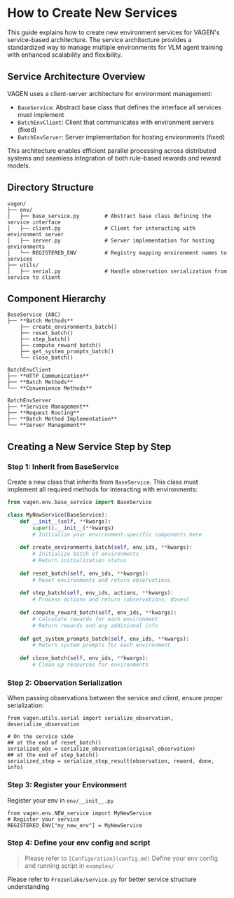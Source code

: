 # How to Create New Services

This guide explains how to create new environment services for VAGEN's service-based architecture. The service architecture provides a standardized way to manage multiple environments for VLM agent training with enhanced scalability and flexibility.

## Service Architecture Overview

VAGEN uses a client-server architecture for environment management:

- `BaseService`: Abstract base class that defines the interface all services must implement
- `BatchEnvClient`: Client that communicates with environment servers (fixed)
- `BatchEnvServer`: Server implementation for hosting environments (fixed)

This architecture enables efficient parallel processing across distributed systems and seamless integration of both rule-based rewards and reward models.

## Directory Structure

```
vagen/
├── env/
│   ├── base_service.py        # Abstract base class defining the service interface
│   ├── client.py              # Client for interacting with environment server
│   ├── server.py              # Server implementation for hosting environments
│   └── REGISTERED_ENV         # Registry mapping environment names to services
├── utils/
│   ├── serial.py              # Handle observation serialization from service to client
```
## Component Hierarchy
```
BaseService (ABC)
├── **Batch Methods**
    ├── create_environments_batch()
    ├── reset_batch()
    ├── step_batch()
    ├── compute_reward_batch()
    ├── get_system_prompts_batch()
    └── close_batch()

BatchEnvClient
├── **HTTP Communication**
├── **Batch Methods**
└── **Convenience Methods**

BatchEnvServer
├── **Service Management**
├── **Request Routing**
├── **Batch Method Implementation**
└── **Server Management**
```

## Creating a New Service Step by Step

### Step 1: Inherit from BaseService

Create a new class that inherits from `BaseService`. This class must implement all required methods for interacting with environments:

```python
from vagen.env.base_service import BaseService

class MyNewService(BaseService):
    def __init__(self, **kwargs):
        super().__init__(**kwargs)
        # Initialize your environment-specific components here
        
    def create_environments_batch(self, env_ids, **kwargs):
        # Initialize batch of environments
        # Return initialization status
        
    def reset_batch(self, env_ids, **kwargs):
        # Reset environments and return observations
        
    def step_batch(self, env_ids, actions, **kwargs):
        # Process actions and return (observations, dones)
        
    def compute_reward_batch(self, env_ids, **kwargs):
        # Calculate rewards for each environment
        # Return rewards and any additional info
        
    def get_system_prompts_batch(self, env_ids, **kwargs):
        # Return system prompts for each environment
        
    def close_batch(self, env_ids, **kwargs):
        # Clean up resources for environments
```
### Step 2: Observation Serialization
When passing observations between the service and client, ensure proper serialization:
```
from vagen.utils.serial import serialize_observation, deserialize_observation

# On the service side
## at the end of reset_batch()
serialized_obs = serialize_observation(original_observation)
## at the end of step_batch()
serialized_step = serialize_step_result(observation, reward, done, info)
```

### Step 3: Register your Environment
Register your env in `env/__init__.py`
```
from vagen.env.NEW_service import MyNewService
# Register your service
REGISTERED_ENV["my_new_env"] = MyNewService
```

### Step 4: Define your env config and script
> Please refer to `[Configuration](config.md)`
Define your env config and running script in `examples/`


Please refer to `Frozenlake/service.py` for better service structure understanding